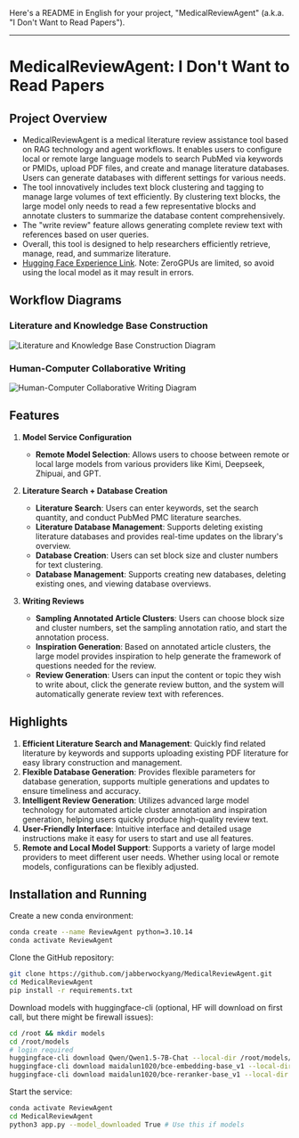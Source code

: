 Here's a README in English for your project, "MedicalReviewAgent" (a.k.a. "I Don't Want to Read Papers").

---

# MedicalReviewAgent: I Don't Want to Read Papers

## Project Overview

- MedicalReviewAgent is a medical literature review assistance tool based on RAG technology and agent workflows. It enables users to configure local or remote large language models to search PubMed via keywords or PMIDs, upload PDF files, and create and manage literature databases. Users can generate databases with different settings for various needs.
- The tool innovatively includes text block clustering and tagging to manage large volumes of text efficiently. By clustering text blocks, the large model only needs to read a few representative blocks and annotate clusters to summarize the database content comprehensively.
- The "write review" feature allows generating complete review text with references based on user queries.
- Overall, this tool is designed to help researchers efficiently retrieve, manage, read, and summarize literature.
- [Hugging Face Experience Link](https://huggingface.co/spaces/Yijun-Yang/ReadReview/). Note: ZeroGPUs are limited, so avoid using the local model as it may result in errors.

## Workflow Diagrams

### Literature and Knowledge Base Construction
![Literature and Knowledge Base Construction Diagram](https://github.com/jabberwockyang/MedicalReviewAgent/assets/52541128/d70a2ec1-7a20-4b5b-a91c-bf649f657319)

### Human-Computer Collaborative Writing
![Human-Computer Collaborative Writing Diagram](https://github.com/jabberwockyang/MedicalReviewAgent/assets/52541128/fc394d8b-1668-4349-9adc-1c4c0a7e0a8b)

## Features

1. **Model Service Configuration**
   - **Remote Model Selection**: Allows users to choose between remote or local large models from various providers like Kimi, Deepseek, Zhipuai, and GPT.

2. **Literature Search + Database Creation**
   - **Literature Search**: Users can enter keywords, set the search quantity, and conduct PubMed PMC literature searches.
   - **Literature Database Management**: Supports deleting existing literature databases and provides real-time updates on the library's overview.
   - **Database Creation**: Users can set block size and cluster numbers for text clustering.
   - **Database Management**: Supports creating new databases, deleting existing ones, and viewing database overviews.

3. **Writing Reviews**
   - **Sampling Annotated Article Clusters**: Users can choose block size and cluster numbers, set the sampling annotation ratio, and start the annotation process.
   - **Inspiration Generation**: Based on annotated article clusters, the large model provides inspiration to help generate the framework of questions needed for the review.
   - **Review Generation**: Users can input the content or topic they wish to write about, click the generate review button, and the system will automatically generate review text with references.

## Highlights

1. **Efficient Literature Search and Management**: Quickly find related literature by keywords and supports uploading existing PDF literature for easy library construction and management.
2. **Flexible Database Generation**: Provides flexible parameters for database generation, supports multiple generations and updates to ensure timeliness and accuracy.
3. **Intelligent Review Generation**: Utilizes advanced large model technology for automated article cluster annotation and inspiration generation, helping users quickly produce high-quality review text.
4. **User-Friendly Interface**: Intuitive interface and detailed usage instructions make it easy for users to start and use all features.
5. **Remote and Local Model Support**: Supports a variety of large model providers to meet different user needs. Whether using local or remote models, configurations can be flexibly adjusted.

## Installation and Running

Create a new conda environment:
```bash
conda create --name ReviewAgent python=3.10.14
conda activate ReviewAgent
```
Clone the GitHub repository:
```bash
git clone https://github.com/jabberwockyang/MedicalReviewAgent.git
cd MedicalReviewAgent
pip install -r requirements.txt
```
Download models with huggingface-cli (optional, HF will download on first call, but there might be firewall issues):
```bash
cd /root && mkdir models
cd /root/models
# login required
huggingface-cli download Qwen/Qwen1.5-7B-Chat --local-dir /root/models/Qwen1.5-7B-Chat
huggingface-cli download maidalun1020/bce-embedding-base_v1 --local-dir /root/models/bce-embedding-base_v1
huggingface-cli download maidalun1020/bce-reranker-base_v1 --local-dir /root/models/bce-reranker-base_v1
```
Start the service:
```bash
conda activate ReviewAgent
cd MedicalReviewAgent
python3 app.py --model_downloaded True # Use this if models